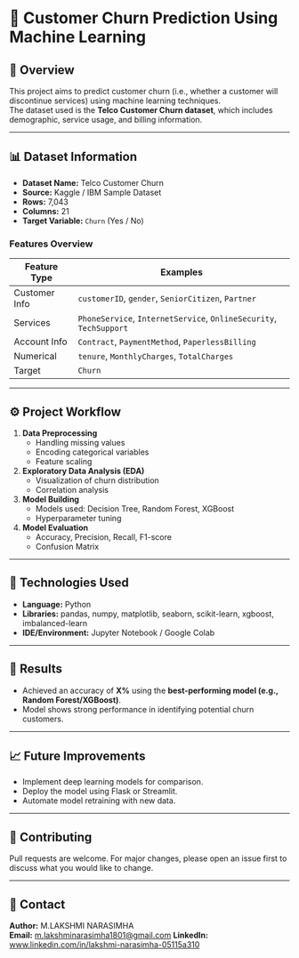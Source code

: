 # 🧠 Customer Churn Prediction Using Machine Learning

## 📄 Overview

This project aims to predict customer churn (i.e., whether a customer will discontinue services) using machine learning techniques.  
The dataset used is the **Telco Customer Churn dataset**, which includes demographic, service usage, and billing information.

---

## 📊 Dataset Information

- **Dataset Name:** Telco Customer Churn
- **Source:** Kaggle / IBM Sample Dataset
- **Rows:** 7,043
- **Columns:** 21
- **Target Variable:** `Churn` (Yes / No)

### Features Overview

| Feature Type  | Examples                                                           |
| ------------- | ------------------------------------------------------------------ |
| Customer Info | `customerID`, `gender`, `SeniorCitizen`, `Partner`                 |
| Services      | `PhoneService`, `InternetService`, `OnlineSecurity`, `TechSupport` |
| Account Info  | `Contract`, `PaymentMethod`, `PaperlessBilling`                    |
| Numerical     | `tenure`, `MonthlyCharges`, `TotalCharges`                         |
| Target        | `Churn`                                                            |

---

## ⚙️ Project Workflow

1. **Data Preprocessing**
   - Handling missing values
   - Encoding categorical variables
   - Feature scaling
2. **Exploratory Data Analysis (EDA)**
   - Visualization of churn distribution
   - Correlation analysis
3. **Model Building**
   - Models used: Decision Tree, Random Forest, XGBoost
   - Hyperparameter tuning
4. **Model Evaluation**
   - Accuracy, Precision, Recall, F1-score
   - Confusion Matrix

---

## 🧩 Technologies Used

- **Language:** Python
- **Libraries:** pandas, numpy, matplotlib, seaborn, scikit-learn, xgboost, imbalanced-learn
- **IDE/Environment:** Jupyter Notebook / Google Colab

---

## 🚀 Results

- Achieved an accuracy of **X%** using the **best-performing model (e.g., Random Forest/XGBoost)**.
- Model shows strong performance in identifying potential churn customers.

---

## 📈 Future Improvements

- Implement deep learning models for comparison.
- Deploy the model using Flask or Streamlit.
- Automate model retraining with new data.

---

## 🤝 Contributing

Pull requests are welcome. For major changes, please open an issue first to discuss what you would like to change.

---

## 📧 Contact

**Author:** M.LAKSHMI NARASIMHA  
**Email:** m.lakshminarasimha1801@gmail.com
**LinkedIn:** www.linkedin.com/in/lakshmi-narasimha-05115a310
